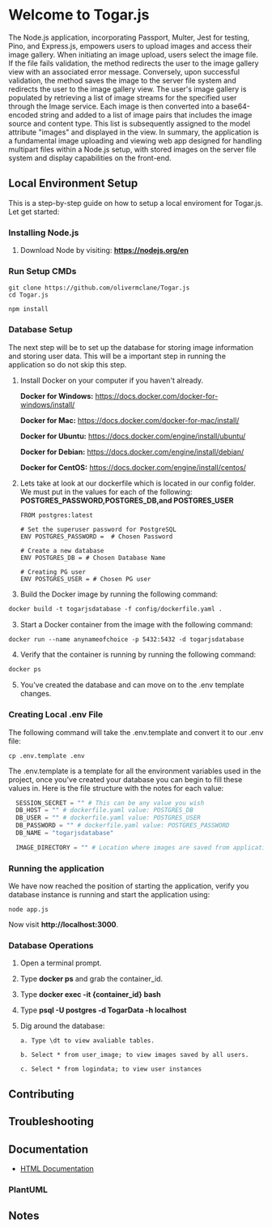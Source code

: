 # Welcome to Togar.js
The Node.js application, incorporating Passport, Multer, Jest for testing, Pino, and Express.js, empowers users to upload images and access their image gallery. When initiating an image upload, users select the image file. If the file fails validation, the method redirects the user to the image gallery view with an associated error message. Conversely, upon successful validation, the method saves the image to the server file system and redirects the user to the image gallery view. The user's image gallery is populated by retrieving a list of image streams for the specified user through the Image service. Each image is then converted into a base64-encoded string and added to a list of image pairs that includes the image source and content type. This list is subsequently assigned to the model attribute "images" and displayed in the view. In summary, the application is a fundamental image uploading and viewing web app designed for handling multipart files within a Node.js setup, with stored images on the server file system and display capabilities on the front-end.

## Local Environment Setup
This is a step-by-step guide on how to setup a local enviroment for Togar.js. Let get started:
### Installing Node.js
1. Download Node by visiting:  **https://nodejs.org/en**
### Run Setup CMDs
```shell
git clone https://github.com/olivermclane/Togar.js
cd Togar.js
```
```shell
npm install
```
### Database Setup

The next step will be to set up the database for storing image information and storing user data. This will be a important step in running the application so do not skip this step.
1. Install Docker on your computer if you haven't already.

   **Docker for Windows:** https://docs.docker.com/docker-for-windows/install/
      
   **Docker for Mac:** https://docs.docker.com/docker-for-mac/install/
      
   **Docker for Ubuntu:** https://docs.docker.com/engine/install/ubuntu/
      
   **Docker for Debian:** https://docs.docker.com/engine/install/debian/
      
   **Docker for CentOS:** https://docs.docker.com/engine/install/centos/

2. Lets take at look at our dockerfile which is located in our config folder. We must put in the values for each of the following: **POSTGRES_PASSWORD,POSTGRES_DB,and POSTGRES_USER** 
    ```shell
    FROM postgres:latest
    
    # Set the superuser password for PostgreSQL
    ENV POSTGRES_PASSWORD =  # Chosen Password
    
    # Create a new database
    ENV POSTGRES_DB = # Chosen Database Name
    
    # Creating PG user
    ENV POSTGRES_USER = # Chosen PG user
    ```
2. Build the Docker image by running the following command: 
```dockerfile
docker build -t togarjsdatabase -f config/dockerfile.yaml .
```
3. Start a Docker container from the image with the following command:
``` dockerfile
docker run --name anynameofchoice -p 5432:5432 -d togarjsdatabase
```
4. Verify that the container is running by running the following command:
``` dockerfile
docker ps 
```
5. You've created the database and can move on to the .env template changes.

### Creating Local .env File
The following command will take the .env.template and convert it to our .env file:
```shell
cp .env.template .env
```
The .env.template is a template for all the environment variables used in the project, once you've created your database you can begin to fill these values in. Here is the file structure with the notes for each value:
```python
  SESSION_SECRET = "" # This can be any value you wish
  DB_HOST = "" # dockerfile.yaml value: POSTGRES_DB
  DB_USER = "" # dockerfile.yaml value: POSTGRES_USER
  DB_PASSWORD = "" # dockerfile.yaml value: POSTGRES_PASSWORD
  DB_NAME = "togarjsdatabase"

  IMAGE_DIRECTORY = "" # Location where images are saved from application

```
### Running the application
We have now reached the position of starting the application, verify you database instance is running and start the application using:
``` shell
node app.js
```
Now visit **http://localhost:3000**.


### Database Operations
1. Open a terminal prompt.
2. Type **docker ps** and grab the container_id.
3. Type **docker exec -it {container_id} bash**
4. Type **psql -U postgres -d TogarData -h localhost**
5. Dig around the database:

       a. Type \dt to view avaliable tables.
       
       b. Select * from user_image; to view images saved by all users.
   
       c. Select * from logindata; to view user instances
   
## Contributing
## Troubleshooting
## Documentation
- [HTML Documentation](docs/index.html)

### PlantUML

## Notes



